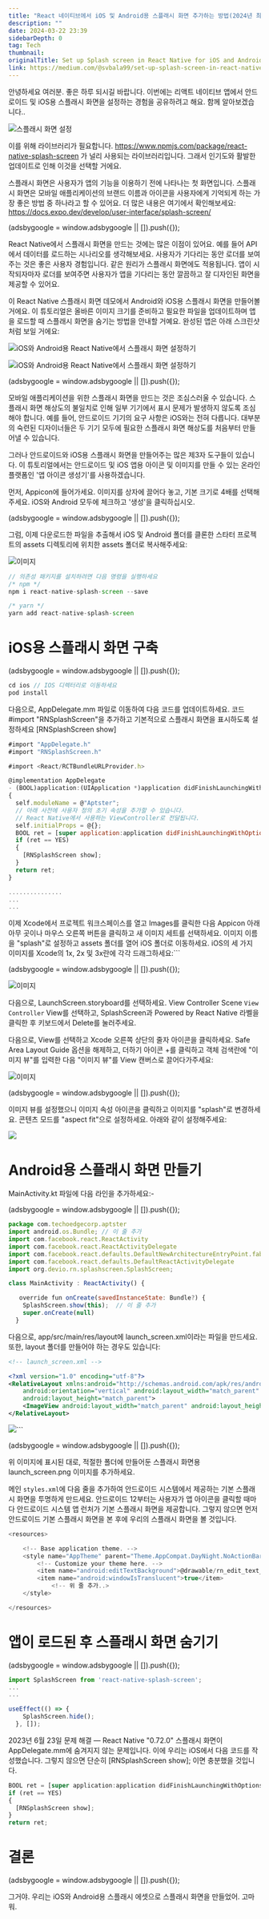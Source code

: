 ```yaml
---
title: "React 네이티브에서 iOS 및 Android용 스플래시 화면 추가하는 방법(2024년 최신)"
description: ""
date: 2024-03-22 23:39
sidebarDepth: 0
tag: Tech
thumbnail:
originalTitle: Set up Splash screen in React Native for iOS and Android | 2024
link: https://medium.com/@svbala99/set-up-splash-screen-in-react-native-for-ios-and-android-2023-dbedb87fe75e
---
```


안녕하세요 여러분. 좋은 하루 되시길 바랍니다. 이번에는 리액트 네이티브 앱에서 안드로이드 및 iOS용 스플래시 화면을 설정하는 경험을 공유하려고 해요. 함께 알아보겠습니다..

![스플래시 화면 설정](./img/Set-up-Splash-screen-in-React-Native-for-iOS-and-Android-2024_0.png)

이를 위해 라이브러리가 필요합니다. https://www.npmjs.com/package/react-native-splash-screen 가 널리 사용되는 라이브러리입니다. 그래서 인기도와 활발한 업데이트로 인해 이것을 선택할 거에요.

스플래시 화면은 사용자가 앱의 기능을 이용하기 전에 나타나는 첫 화면입니다. 스플래시 화면은 모바일 애플리케이션의 브랜드 이름과 아이콘을 사용자에게 기억되게 하는 가장 좋은 방법 중 하나라고 할 수 있어요. 더 많은 내용은 여기에서 확인해보세요: https://docs.expo.dev/develop/user-interface/splash-screen/

<!-- ui-log 수평형 -->

<ins class="adsbygoogle"
      style="display:block"
      data-ad-client="ca-pub-4877378276818686"
      data-ad-slot="9743150776"
      data-ad-format="auto"
      data-full-width-responsive="true"></ins>
<component is="script">
(adsbygoogle = window.adsbygoogle || []).push({});
</component>

React Native에서 스플래시 화면을 만드는 것에는 많은 이점이 있어요. 예를 들어 API에서 데이터를 로드하는 시나리오를 생각해보세요. 사용자가 기다리는 동안 로더를 보여주는 것은 좋은 사용자 경험입니다. 같은 원리가 스플래시 화면에도 적용됩니다. 앱이 시작되자마자 로더를 보여주면 사용자가 앱을 기다리는 동안 깔끔하고 잘 디자인된 화면을 제공할 수 있어요.

이 React Native 스플래시 화면 데모에서 Android와 iOS용 스플래시 화면을 만들어볼 거에요. 이 튜토리얼은 올바른 이미지 크기를 준비하고 필요한 파일을 업데이트하며 앱을 로드할 때 스플래시 화면을 숨기는 방법을 안내할 거예요. 완성된 앱은 아래 스크린샷처럼 보일 거에요:

![iOS와 Android용 React Native에서 스플래시 화면 설정하기](./img/Set-up-Splash-screen-in-React-Native-for-iOS-and-Android-2024_1.png)

![iOS와 Android용 React Native에서 스플래시 화면 설정하기](./img/Set-up-Splash-screen-in-React-Native-for-iOS-and-Android-2024_2.png)

<!-- ui-log 수평형 -->

<ins class="adsbygoogle"
      style="display:block"
      data-ad-client="ca-pub-4877378276818686"
      data-ad-slot="9743150776"
      data-ad-format="auto"
      data-full-width-responsive="true"></ins>
<component is="script">
(adsbygoogle = window.adsbygoogle || []).push({});
</component>

모바일 애플리케이션을 위한 스플래시 화면을 만드는 것은 조심스러울 수 있습니다. 스플래시 화면 해상도의 불일치로 인해 일부 기기에서 표시 문제가 발생하지 않도록 조심해야 합니다. 예를 들어, 안드로이드 기기의 요구 사항은 iOS와는 전혀 다릅니다. 대부분의 숙련된 디자이너들은 두 기기 모두에 필요한 스플래시 화면 해상도를 처음부터 만들어낼 수 있습니다.

그러나 안드로이드와 iOS용 스플래시 화면을 만들어주는 많은 제3자 도구들이 있습니다. 이 튜토리얼에서는 안드로이드 및 iOS 앱용 아이콘 및 이미지를 만들 수 있는 온라인 플랫폼인 '앱 아이콘 생성기'를 사용하겠습니다.

먼저, Appicon에 들어가세요. 이미지를 상자에 끌어다 놓고, 기본 크기로 4배를 선택해주세요. iOS와 Android 모두에 체크하고 '생성'을 클릭하십시오.

<!-- ui-log 수평형 -->

<ins class="adsbygoogle"
      style="display:block"
      data-ad-client="ca-pub-4877378276818686"
      data-ad-slot="9743150776"
      data-ad-format="auto"
      data-full-width-responsive="true"></ins>
<component is="script">
(adsbygoogle = window.adsbygoogle || []).push({});
</component>

그럼, 이제 다운로드한 파일을 추출해서 iOS 및 Android 폴더를 클론한 스타터 프로젝트의 assets 디렉토리에 위치한 assets 폴더로 복사해주세요:

![이미지](./img/Set-up-Splash-screen-in-React-Native-for-iOS-and-Android-2024_4.png)

```js
// 의존성 패키지를 설치하려면 다음 명령을 실행하세요
/* npm */
npm i react-native-splash-screen --save

/* yarn */
yarn add react-native-splash-screen
```

# iOS용 스플래시 화면 구축

<!-- ui-log 수평형 -->

<ins class="adsbygoogle"
      style="display:block"
      data-ad-client="ca-pub-4877378276818686"
      data-ad-slot="9743150776"
      data-ad-format="auto"
      data-full-width-responsive="true"></ins>
<component is="script">
(adsbygoogle = window.adsbygoogle || []).push({});
</component>

```js
cd ios // IOS 디렉터리로 이동하세요
pod install
```

다음으로, AppDelegate.mm 파일로 이동하여 다음 코드를 업데이트하세요. 코드 #import "RNSplashScreen"을 추가하고 기본적으로 스플래시 화면을 표시하도록 설정하세요 [RNSplashScreen show]

```js
#import "AppDelegate.h"
#import "RNSplashScreen.h"

#import <React/RCTBundleURLProvider.h>

@implementation AppDelegate
- (BOOL)application:(UIApplication *)application didFinishLaunchingWithOptions:(NSDictionary *)launchOptions
{
  self.moduleName = @"Aptster";
  // 아래 사전에 사용자 정의 초기 속성을 추가할 수 있습니다.
  // React Native에서 사용하는 ViewController로 전달됩니다.
  self.initialProps = @{};
  BOOL ret = [super application:application didFinishLaunchingWithOptions:launchOptions];
  if (ret == YES)
  {
    [RNSplashScreen show];
  }
  return ret;
}

...............
...
...
```

이제 Xcode에서 프로젝트 워크스페이스를 열고 Images를 클릭한 다음 Appicon 아래 아무 곳이나 마우스 오른쪽 버튼을 클릭하고 새 이미지 세트를 선택하세요. 이미지 이름을 "splash"로 설정하고 assets 폴더를 열어 iOS 폴더로 이동하세요. iOS의 세 가지 이미지를 Xcode의 1x, 2x 및 3x란에 각각 드래그하세요:```

<!-- ui-log 수평형 -->

<ins class="adsbygoogle"
      style="display:block"
      data-ad-client="ca-pub-4877378276818686"
      data-ad-slot="9743150776"
      data-ad-format="auto"
      data-full-width-responsive="true"></ins>
<component is="script">
(adsbygoogle = window.adsbygoogle || []).push({});
</component>

![이미지](./img/Set-up-Splash-screen-in-React-Native-for-iOS-and-Android-2024_5.png)

다음으로, LaunchScreen.storyboard를 선택하세요. View Controller Scene `View Controller` View를 선택하고, SplashScreen과 Powered by React Native 라벨을 클릭한 후 키보드에서 Delete를 눌러주세요.

다음으로, View를 선택하고 Xcode 오른쪽 상단의 줄자 아이콘을 클릭하세요. Safe Area Layout Guide 옵션을 해제하고, 더하기 아이콘 +를 클릭하고 객체 검색란에 "이미지 뷰"를 입력한 다음 "이미지 뷰"를 View 캔버스로 끌어다가주세요:

![이미지](./img/Set-up-Splash-screen-in-React-Native-for-iOS-and-Android-2024_6.png)

<!-- ui-log 수평형 -->

<ins class="adsbygoogle"
      style="display:block"
      data-ad-client="ca-pub-4877378276818686"
      data-ad-slot="9743150776"
      data-ad-format="auto"
      data-full-width-responsive="true"></ins>
<component is="script">
(adsbygoogle = window.adsbygoogle || []).push({});
</component>

이미지 뷰를 설정했으니 이미지 속성 아이콘을 클릭하고 이미지를 "splash"로 변경하세요. 콘텐츠 모드를 "aspect fit"으로 설정하세요. 아래와 같이 설정해주세요:

<img src="./img/Set-up-Splash-screen-in-React-Native-for-iOS-and-Android-2024_7.png" />

# Android용 스플래시 화면 만들기

MainActivity.kt 파일에 다음 라인을 추가하세요:-

<!-- ui-log 수평형 -->

<ins class="adsbygoogle"
      style="display:block"
      data-ad-client="ca-pub-4877378276818686"
      data-ad-slot="9743150776"
      data-ad-format="auto"
      data-full-width-responsive="true"></ins>
<component is="script">
(adsbygoogle = window.adsbygoogle || []).push({});
</component>

```js
package com.techoedgecorp.aptster
import android.os.Bundle; // 이 줄 추가
import com.facebook.react.ReactActivity
import com.facebook.react.ReactActivityDelegate
import com.facebook.react.defaults.DefaultNewArchitectureEntryPoint.fabricEnabled
import com.facebook.react.defaults.DefaultReactActivityDelegate
import org.devio.rn.splashscreen.SplashScreen;

class MainActivity : ReactActivity() {

   override fun onCreate(savedInstanceState: Bundle?) {
    SplashScreen.show(this);  // 이 줄 추가
    super.onCreate(null)
  }
```

다음으로, app/src/main/res/layout에 launch_screen.xml이라는 파일을 만드세요. 또한, layout 폴더를 만들어야 하는 경우도 있습니다:

```xml
<!-- launch_screen.xml -->

<?xml version="1.0" encoding="utf-8"?>
<RelativeLayout xmlns:android="http://schemas.android.com/apk/res/android"
    android:orientation="vertical" android:layout_width="match_parent"
    android:layout_height="match_parent">
    <ImageView android:layout_width="match_parent" android:layout_height="match_parent" android:src="@drawable/launch_screen" android:scaleType="centerCrop" />
</RelativeLayout>
```

<img src="./img/Set-up-Splash-screen-in-React-Native-for-iOS-and-Android-2024_8.png" />```

<!-- ui-log 수평형 -->

<ins class="adsbygoogle"
      style="display:block"
      data-ad-client="ca-pub-4877378276818686"
      data-ad-slot="9743150776"
      data-ad-format="auto"
      data-full-width-responsive="true"></ins>
<component is="script">
(adsbygoogle = window.adsbygoogle || []).push({});
</component>

위 이미지에 표시된 대로, 적절한 폴더에 만들어둔 스플래시 화면용 launch_screen.png 이미지를 추가하세요.

메인 `styles.xml`에 다음 줄을 추가하여 안드로이드 시스템에서 제공하는 기본 스플래시 화면을 투명하게 만드세요. 안드로이드 12부터는 사용자가 앱 아이콘을 클릭할 때마다 안드로이드 시스템 앱 런처가 기본 스플래시 화면을 제공합니다. 그렇지 않으면 먼저 안드로이드 기본 스플래시 화면을 본 후에 우리의 스플래시 화면을 볼 것입니다.

```js
<resources>

    <!-- Base application theme. -->
    <style name="AppTheme" parent="Theme.AppCompat.DayNight.NoActionBar">
        <!-- Customize your theme here. -->
        <item name="android:editTextBackground">@drawable/rn_edit_text_material</item>
        <item name="android:windowIsTranslucent">true</item>
            <!-- 위 줄 추가..>
    </style>

</resources>
```

# 앱이 로드된 후 스플래시 화면 숨기기

<!-- ui-log 수평형 -->

<ins class="adsbygoogle"
      style="display:block"
      data-ad-client="ca-pub-4877378276818686"
      data-ad-slot="9743150776"
      data-ad-format="auto"
      data-full-width-responsive="true"></ins>
<component is="script">
(adsbygoogle = window.adsbygoogle || []).push({});
</component>

```js
import SplashScreen from 'react-native-splash-screen';
...
...

useEffect(() => {
    SplashScreen.hide();
  }, []);
```

2023년 6월 23일 문제 해결 — React Native "0.72.0" 스플래시 화면이 AppDelegate.mm에 숨겨지지 않는 문제입니다. 이에 우리는 iOS에서 다음 코드를 작성했습니다. 그렇지 않으면 단순히 [RNSplashScreen show]; 이면 충분했을 것입니다.

```js
BOOL ret = [super application:application didFinishLaunchingWithOptions:launchOptions];
if (ret == YES)
{
  [RNSplashScreen show];
}
return ret;
```

# 결론

<!-- ui-log 수평형 -->

<ins class="adsbygoogle"
      style="display:block"
      data-ad-client="ca-pub-4877378276818686"
      data-ad-slot="9743150776"
      data-ad-format="auto"
      data-full-width-responsive="true"></ins>
<component is="script">
(adsbygoogle = window.adsbygoogle || []).push({});
</component>

그거야. 우리는 iOS와 Android용 스플래시 에셋으로 스플래시 화면을 만들었어. 고마워.
